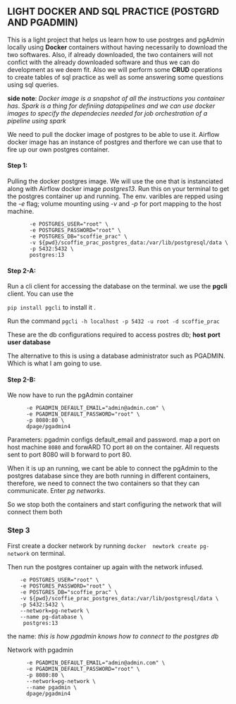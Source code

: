 ## LIGHT DOCKER AND SQL PRACTICE (POSTGRD AND PGADMIN)

This is a light project that helps us learn how to use postrges and pgAdmin locally using **Docker** containers without having necessarily to download the two softwares. Also, if already downloaded, the two containers will not confict with the already downloaded software and thus we can do development as we deem fit.
Also we will perform some **CRUD** operations to create tables of sql practice as well as some answering some questions using sql queries. 


**side note**: _Docker image is a snapshot of all the instructions you container has_.
_Spark is a thing for definiing datapipelines and we can use docker images to specify the dependecies needed for job orchestration of a pipeline using spark_

We need to pull the docker image of postgres to be able to use it. Airflow docker image has an instance of postgres and therfore we can use that to fire up our own postgres container.

#### Step 1:
Pulling the docker postgres image. We will use the one that is instanciated along with Airflow docker image _postgres13_.
Run this on your terminal to get the postgres container up and running. The env. varibles are repped using the _-e_ flag; volume mounting using _-v_
and _-p_ for port mapping to the host machine.
 ```docker run -it \
        -e POSTGRES_USER="root" \
        -e POSTGRES_PASSWORD="root" \
        -e POSTGRES_DB="scoffie_prac" \
        -v ${pwd}/scoffie_prac_postgres_data:/var/lib/postgresql/data \
        -p 5432:5432 \
        postgres:13
 ```

 #### Step 2-A:
 Run a cli client for accessing the database on the terminal. we use the **pgcli** client. You can use the 

 `pip install pgcli` to install it .

 Run the command `pgcli -h localhost -p 5432 -u root -d scoffie_prac`

These are the db configurations required to access postres db;
**host**
**port**
**user**
**database**

The alternative to this is using a database administrator such as PGADMIN. Which is what I am going to use.


#### Step 2-B:
We now have to run the pgAdmin container 

``` docker run -it \
      -e PGADMIN_DEFAULT_EMAIL="admin@admin.com" \
      -e PGADMIN_DEFAULT_PASSWORD="root" \
      -p 8080:80 \
      dpage/pgadmin4
```
Parameters:
pgadmin configs default_email and password.
map a port on host machine `8080` and forwARD TO port `80` on the container. All requests sent to port 8080 will b forward to port 80.

When it is up an running, we cant be able to connect the pgAdmin to the postgres database since they are both running in different containers, therefore, we need to connect the two containers so that they can communicate. Enter _pg networks_.

So we stop both the containers and start configuring the network that will connect them both

### Step 3 
First create a docker network by running 
`docker  newtork create pg-network` on terminal.

Then run the postgres container up again with the network infused.

```docker run -it \
    -e POSTGRES_USER="root" \
    -e POSTGRES_PASSWORD="root" \
    -e POSTGRES_DB="scoffie_prac" \
    -v ${pwd}/scoffie_prac_postgres_data:/var/lib/postgresql/data \
    -p 5432:5432 \
    --network=pg-network \
    --name pg-database \ 
     postgres:13
 ```
 the name: _this is how pgadmin knows how to connect to the postgres db_

Network with pgadmin


``` docker run -it \
      -e PGADMIN_DEFAULT_EMAIL="admin@admin.com" \
      -e PGADMIN_DEFAULT_PASSWORD="root" \
      -p 8080:80 \
      --network=pg-network \
      --name pgadmin \
      dpage/pgadmin4
```